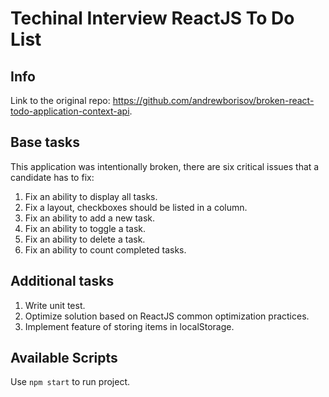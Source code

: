 # Techinal Interview ReactJS To Do List

## Info
Link to the original repo: https://github.com/andrewborisov/broken-react-todo-application-context-api.

## Base tasks
This application was intentionally broken, there are six critical issues that a candidate has to fix:

1. Fix an ability to display all tasks.
2. Fix a layout, checkboxes should be listed in a column.
3. Fix an ability to add a new task.
4. Fix an ability to toggle a task.
5. Fix an ability to delete a task.
6. Fix an ability to count completed tasks.

## Additional tasks
1. Write unit test.
2. Optimize solution based on ReactJS common optimization practices.
3. Implement feature of storing items in localStorage.

## Available Scripts

Use `npm start` to run project.
